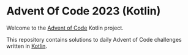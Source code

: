 # Advent Of Code 2023 (Kotlin)

Welcome to the [Advent of Code][aoc] Kotlin project.

This repository contains solutions to daily Advent of Code challenges written in
[Kotlin][kotlin].

[aoc]: https://adventofcode.com
[kotlin]: https://kotlinlang.org
